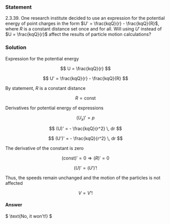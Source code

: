 ###  Statement

$2.3.39.$ One research institute decided to use an expression for the potential energy of point charges in the form $U' = \frac{kqQ}{r} - \frac{kqQ}{R}$, where $R$ is a constant distance set once and for all. Will using $U'$ instead of $U = \frac{kqQ}{r}$ affect the results of particle motion calculations?

### Solution

Expression for the potential energy

$$
U = \frac{kqQ}{r}
$$

$$
U' = \frac{kqQ}{r} - \frac{kqQ}{R}
$$

By statement, $R$ is a constant distance

$$
R = \text{const}
$$

Derivatives for potential energy of expressions

$$
(U_x)' = p
$$

$$
(U)' = - \frac{kqQ}{r^2} \, dr
$$

$$
(U')' = - \frac{kqQ}{r^2} \, dr
$$

The derivative of the constant is zero

$$
(\text{const})' = 0 \Rightarrow (R)' = 0
$$

$$
(U)' = (U')'!
$$

Thus, the speeds remain unchanged and the motion of the particles is not affected

$$
V = V'!
$$

#### Answer

$ \text{No, it won't!} $